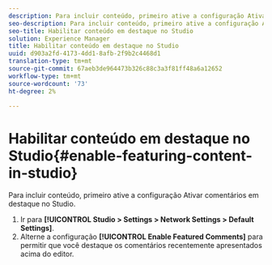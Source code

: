 ```yaml
---
description: Para incluir conteúdo, primeiro ative a configuração Ativar comentários em destaque no Studio.
seo-description: Para incluir conteúdo, primeiro ative a configuração Ativar comentários em destaque no Studio.
seo-title: Habilitar conteúdo em destaque no Studio
solution: Experience Manager
title: Habilitar conteúdo em destaque no Studio
uuid: d903a2fd-4173-4dd1-8afb-2f9b2c4468d1
translation-type: tm+mt
source-git-commit: 67aeb3de964473b326c88c3a3f81ff48a6a12652
workflow-type: tm+mt
source-wordcount: '73'
ht-degree: 2%

---
```



# Habilitar conteúdo em destaque no Studio{#enable-featuring-content-in-studio}

Para incluir conteúdo, primeiro ative a configuração Ativar comentários em destaque no Studio.

1. Ir para **[!UICONTROL Studio > Settings > Network Settings > Default Settings]**.
1. Alterne a configuração **[!UICONTROL Enable Featured Comments]** para permitir que você destaque os comentários recentemente apresentados acima do editor.
